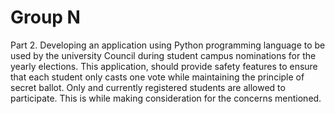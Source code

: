 # Group N
Part 2.	
Developing an application using Python programming language to be used by the university Council during student campus nominations for the yearly elections. 
This application, should provide safety features to ensure that each student only casts one vote while maintaining the principle of secret ballot. 
Only and currently registered students are allowed to participate. This is while making consideration for the concerns mentioned.
